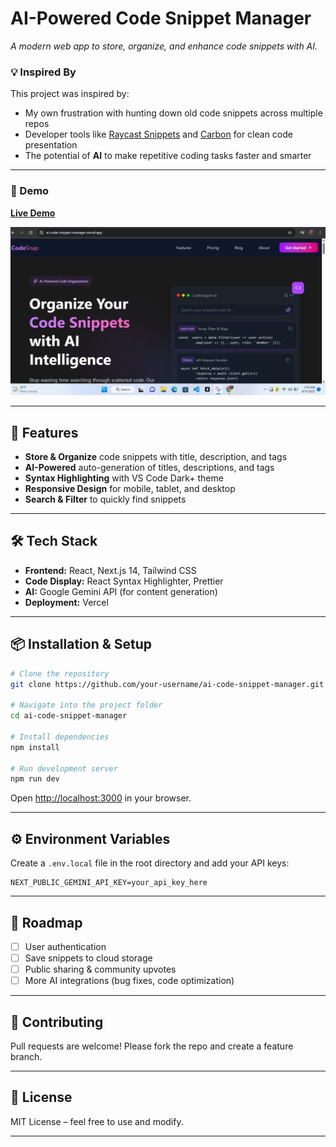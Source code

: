 # **AI-Powered Code Snippet Manager**

*A modern web app to store, organize, and enhance code snippets with AI.*

### 💡 Inspired By

This project was inspired by:

* My own frustration with hunting down old code snippets across multiple repos
* Developer tools like [Raycast Snippets](https://raycast.com) and [Carbon](https://carbon.now.sh) for clean code presentation
* The potential of **AI** to make repetitive coding tasks faster and smarter

---

### 📸 Demo

[**Live Demo**](https://ai-code-snippet-manager.vercel.app)

![App Screenshot](public/code-snippet.png)

---

## 🚀 Features

* **Store & Organize** code snippets with title, description, and tags
* **AI-Powered** auto-generation of titles, descriptions, and tags
* **Syntax Highlighting** with VS Code Dark+ theme
* **Responsive Design** for mobile, tablet, and desktop
* **Search & Filter** to quickly find snippets

---

## 🛠 Tech Stack

* **Frontend:** React, Next.js 14, Tailwind CSS
* **Code Display:** React Syntax Highlighter, Prettier
* **AI:** Google Gemini API (for content generation)
* **Deployment:** Vercel

---

## 📦 Installation & Setup

```bash
# Clone the repository
git clone https://github.com/your-username/ai-code-snippet-manager.git

# Navigate into the project folder
cd ai-code-snippet-manager

# Install dependencies
npm install

# Run development server
npm run dev
```

Open [http://localhost:3000](http://localhost:3000) in your browser.

---

## ⚙️ Environment Variables

Create a `.env.local` file in the root directory and add your API keys:

```env
NEXT_PUBLIC_GEMINI_API_KEY=your_api_key_here
```

---

## 📌 Roadmap

* [ ] User authentication
* [ ] Save snippets to cloud storage
* [ ] Public sharing & community upvotes
* [ ] More AI integrations (bug fixes, code optimization)

---

## 🤝 Contributing

Pull requests are welcome! Please fork the repo and create a feature branch.

---

## 📜 License

MIT License – feel free to use and modify.

---
